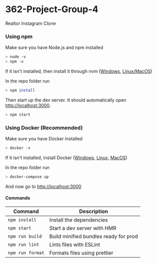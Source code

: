 # 362-Project-Group-4

Realtor Instagram Clone

### Using npm

Make sure you have Node.js and npm installed

```bash
> node -v
> npm -v
```

If it isn't installed, then install it through nvm ([Windows](https://learn.microsoft.com/en-us/windows/dev-environment/javascript/nodejs-on-windows#install-nvm-windows-nodejs-and-npm), [Linux/MacOS](https://github.com/nvm-sh/nvm#installing-and-updating))

In the repo folder run

```bash
> npm install
```

Then start up the dev server. It should automatically open [http://localhost:3000](http://localhost:3000).

```bash
> npm start
```

### Using Docker (Recommended)

Make sure you have Docker installed

```bash
> docker -v
```

If it isn't installed, install Docker ([Windows](https://docs.docker.com/desktop/install/windows-install/), [Linux](https://docs.docker.com/desktop/install/linux-install/), [MacOS](https://docs.docker.com/desktop/install/mac-install/))

In the repo folder run

```bash
> docker-compose up
```

And now go to [http://localhost:3000](http://localhost:3000)

#### Commands

| Command          | Description                           |
| ---------------- | ------------------------------------- |
| `npm install`    | Install the dependencies              |
| `npm start`      | Start a dev server with HMR           |
| `npm run build`  | Build minified bundles ready for prod |
| `npm run lint`   | Lints files with ESLint               |
| `npm run format` | Formats files using prettier          |
